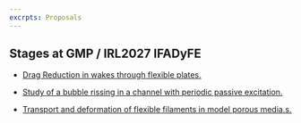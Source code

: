 ```yaml
---
excrpts: Proposals
---
```


## Stages at GMP / IRL2027 IFADyFE

- [Drag Reduction in wakes through flexible plates.](/assets/posts/flapwake)

- [Study of a bubble rissing in a channel with periodic passive excitation.](/assets/posts/rising_bubbles)

- [Transport and deformation of flexible filaments in model porous media.s.](/assets/posts/roll_stab)


